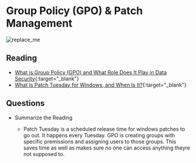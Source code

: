 # Group Policy (GPO) & Patch Management

![replace_me](https://codeworks.blob.core.windows.net/public/assets/img/illustrations/placeholder.svg)

## Reading

- [What is Group Policy (GPO) and What Role Does It Play in Data Security](https://www.lepide.com/blog/what-is-group-policy-gpo-and-what-role-does-it-play-in-data-security/){:target="_blank"}
- [What Is Patch Tuesday for Windows, and When Is It?](https://www.howtogeek.com/443161/what-is-patch-tuesday-for-windows-and-when-is-it/){:target="_blank"}


## Questions
- Summarize the Reading

  - Patch Tuesday is a scheduled release time for windows patches to go out. It happens every Tuesday. GPO is creating groups with specific premissions and assigning users to those groups. This saves time as well as makes sure no one can access anything theyre not supposed to.